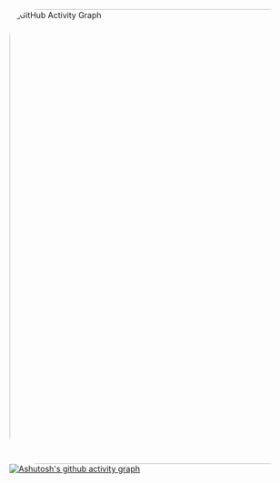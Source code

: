 <img src="https://github-readme-activity-graph.vercel.app/graph?username=CodderPrince&bg_color=141321&color=FFFFFF&line=FF6347&point=FFD700&area=true&hide_border=true&theme=dark" 
     alt="GitHub Activity Graph" 
     style="max-width: 100%; height: 800px; border-radius: 50px;">
[![Ashutosh's github activity graph](https://github-readme-activity-graph.vercel.app/graph?username=CodderPrince&bg_color=2e1542&color=fbff00&line=00ffe1&point=ff00ae&area=true&hide_border=true)](https://github.com/ashutosh00710/github-readme-activity-graph)
